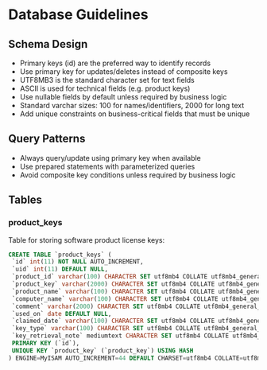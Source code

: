 # Database Guidelines

## Schema Design
- Primary keys (id) are the preferred way to identify records
- Use primary key for updates/deletes instead of composite keys
- UTF8MB3 is the standard character set for text fields
- ASCII is used for technical fields (e.g. product keys)
- Use nullable fields by default unless required by business logic
- Standard varchar sizes: 100 for names/identifiers, 2000 for long text
- Add unique constraints on business-critical fields that must be unique

## Query Patterns
- Always query/update using primary key when available
- Use prepared statements with parameterized queries
- Avoid composite key conditions unless required by business logic

## Tables
### product_keys

Table for storing software product license keys:
```sql
CREATE TABLE `product_keys` (
 `id` int(11) NOT NULL AUTO_INCREMENT,
 `uid` int(11) DEFAULT NULL,
 `product_id` varchar(100) CHARACTER SET utf8mb4 COLLATE utf8mb4_general_ci DEFAULT NULL,
 `product_key` varchar(2000) CHARACTER SET utf8mb4 COLLATE utf8mb4_general_ci DEFAULT NULL,
 `product_name` varchar(100) CHARACTER SET utf8mb4 COLLATE utf8mb4_general_ci DEFAULT NULL,
 `computer_name` varchar(100) CHARACTER SET utf8mb4 COLLATE utf8mb4_general_ci DEFAULT NULL,
 `comment` varchar(2000) CHARACTER SET utf8mb4 COLLATE utf8mb4_general_ci DEFAULT NULL,
 `used_on` date DEFAULT NULL,
 `claimed_date` varchar(100) CHARACTER SET utf8mb4 COLLATE utf8mb4_general_ci DEFAULT NULL,
 `key_type` varchar(100) CHARACTER SET utf8mb4 COLLATE utf8mb4_general_ci DEFAULT NULL,
 `key_retrieval_note` mediumtext CHARACTER SET utf8mb4 COLLATE utf8mb4_general_ci DEFAULT NULL,
 PRIMARY KEY (`id`),
 UNIQUE KEY `product_key` (`product_key`) USING HASH
) ENGINE=MyISAM AUTO_INCREMENT=44 DEFAULT CHARSET=utf8mb4 COLLATE=utf8mb4_unicode_ci
```
